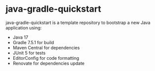 # java-gradle-quickstart

java-gradle-quickstart is a template repository to bootstrap a new Java application using:

- Java 17
- Gradle 7.5.1 for build
- Maven Central for dependencies
- JUnit 5 for tests
- EditorConfig for code formatting
- Renovate for dependencies update 

